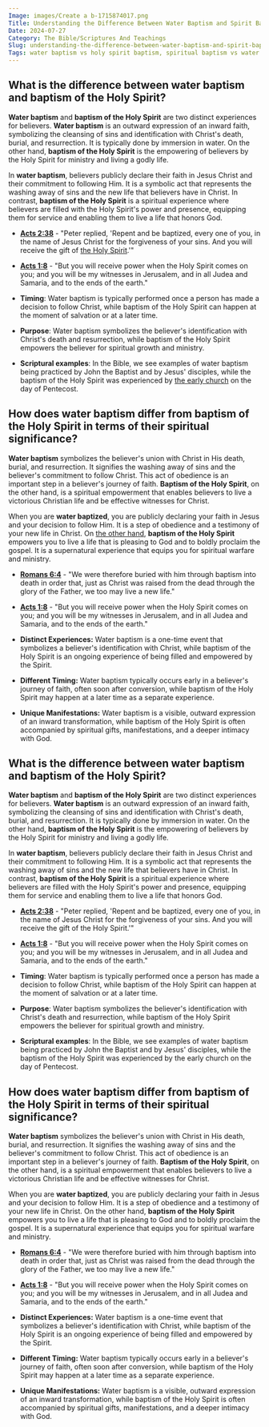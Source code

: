```yaml
---
Image: images/Create a b-1715874017.png
Title: Understanding the Difference Between Water Baptism and Spirit Baptism: A Comprehensive Guide for Christian Believers
Date: 2024-07-27
Category: The Bible/Scriptures And Teachings
Slug: understanding-the-difference-between-water-baptism-and-spirit-baptism-a-comprehensive-guide-for-christian-believers
Tags: water baptism vs holy spirit baptism, spiritual baptism vs water baptism, baptism of the holy spirit vs water, water baptism vs baptism of the holy spirit, difference between water baptism and baptism of the holy spirit, water baptism and spirit baptism, the bible, scriptures and teachings
---
```

## What is the difference between water baptism and baptism of the Holy Spirit?

**Water baptism** and **baptism of the Holy Spirit** are two distinct experiences for believers. **Water baptism** is an outward expression of an inward faith, symbolizing the cleansing of sins and identification with Christ's death, burial, and resurrection. It is typically done by immersion in water. On the other hand, **baptism of the Holy Spirit** is the empowering of believers by the Holy Spirit for ministry and living a godly life.

In **water baptism**, believers publicly declare their faith in Jesus Christ and their commitment to following Him. It is a symbolic act that represents the washing away of sins and the new life that believers have in Christ. In contrast, **baptism of the Holy Spirit** is a spiritual experience where believers are filled with the Holy Spirit's power and presence, equipping them for service and enabling them to live a life that honors God. 

* **[Acts 2:38](https://www.bibleref.com/Acts/2/Acts-2-38.html)** - "Peter replied, 'Repent and be baptized, every one of you, in the name of Jesus Christ for the forgiveness of your sins. And you will receive the gift of [the Holy Spirit](/ultimate-spiritual-warfare-prayers-for-protection-powerful-strategies-for-christian-defense).'"
* **[Acts 1:8](https://www.bibleref.com/Acts/1/Acts-1-8.html)** - "But you will receive power when the Holy Spirit comes on you; and you will be my witnesses in Jerusalem, and in all Judea and Samaria, and to the ends of the earth."

* **Timing**: Water baptism is typically performed once a person has made a decision to follow Christ, while baptism of the Holy Spirit can happen at the moment of salvation or at a later time.
* **Purpose**: Water baptism symbolizes the believer's identification with Christ's death and resurrection, while baptism of the Holy Spirit empowers the believer for spiritual growth and ministry.
* **Scriptural examples**: In the Bible, we see examples of water baptism being practiced by John the Baptist and by Jesus' disciples, while the baptism of the Holy Spirit was experienced by [the early church](/the-origin-of-the-holy-spirit-in-scripture-a-comprehensive-guide) on the day of Pentecost.


## How does water baptism differ from baptism of the Holy Spirit in terms of their spiritual significance?

**Water baptism** symbolizes the believer's union with Christ in His death, burial, and resurrection. It signifies the washing away of sins and the believer's commitment to follow Christ. This act of obedience is an important step in a believer's journey of faith. **Baptism of the Holy Spirit**, on the other hand, is a spiritual empowerment that enables believers to live a victorious Christian life and be effective witnesses for Christ.

When you are **water baptized**, you are publicly declaring your faith in Jesus and your decision to follow Him. It is a step of obedience and a testimony of your new life in Christ. On [the other hand](/baptist-vs-non-denominational-exploring-the-key-differences), **baptism of the Holy Spirit** empowers you to live a life that is pleasing to God and to boldly proclaim the gospel. It is a supernatural experience that equips you for spiritual warfare and ministry.

* **[Romans 6:4](https://www.bibleref.com/Romans/6/Romans-6-4.html)** - "We were therefore buried with him through baptism into death in order that, just as Christ was raised from the dead through the glory of the Father, we too may live a new life."
* **[Acts 1:8](https://www.bibleref.com/Acts/1/Acts-1-8.html)** - "But you will receive power when the Holy Spirit comes on you; and you will be my witnesses in Jerusalem, and in all Judea and Samaria, and to the ends of the earth."

* **Distinct Experiences:** Water baptism is a one-time event that symbolizes a believer's identification with Christ, while baptism of the Holy Spirit is an ongoing experience of being filled and empowered by the Spirit.
* **Different Timing:** Water baptism typically occurs early in a believer's journey of faith, often soon after conversion, while baptism of the Holy Spirit may happen at a later time as a separate experience.
* **Unique Manifestations:** Water baptism is a visible, outward expression of an inward transformation, while baptism of the Holy Spirit is often accompanied by spiritual gifts, manifestations, and a deeper intimacy with God.
## What is the difference between water baptism and baptism of the Holy Spirit?

**Water baptism** and **baptism of the Holy Spirit** are two distinct experiences for believers. **Water baptism** is an outward expression of an inward faith, symbolizing the cleansing of sins and identification with Christ's death, burial, and resurrection. It is typically done by immersion in water. On the other hand, **baptism of the Holy Spirit** is the empowering of believers by the Holy Spirit for ministry and living a godly life.

In **water baptism**, believers publicly declare their faith in Jesus Christ and their commitment to following Him. It is a symbolic act that represents the washing away of sins and the new life that believers have in Christ. In contrast, **baptism of the Holy Spirit** is a spiritual experience where believers are filled with the Holy Spirit's power and presence, equipping them for service and enabling them to live a life that honors God. 

* **[Acts 2:38](https://www.bibleref.com/Acts/2/Acts-2-38.html)** - "Peter replied, 'Repent and be baptized, every one of you, in the name of Jesus Christ for the forgiveness of your sins. And you will receive the gift of the Holy Spirit.'"
* **[Acts 1:8](https://www.bibleref.com/Acts/1/Acts-1-8.html)** - "But you will receive power when the Holy Spirit comes on you; and you will be my witnesses in Jerusalem, and in all Judea and Samaria, and to the ends of the earth."

* **Timing**: Water baptism is typically performed once a person has made a decision to follow Christ, while baptism of the Holy Spirit can happen at the moment of salvation or at a later time.
* **Purpose**: Water baptism symbolizes the believer's identification with Christ's death and resurrection, while baptism of the Holy Spirit empowers the believer for spiritual growth and ministry.
* **Scriptural examples**: In the Bible, we see examples of water baptism being practiced by John the Baptist and by Jesus' disciples, while the baptism of the Holy Spirit was experienced by the early church on the day of Pentecost.


## How does water baptism differ from baptism of the Holy Spirit in terms of their spiritual significance?

**Water baptism** symbolizes the believer's union with Christ in His death, burial, and resurrection. It signifies the washing away of sins and the believer's commitment to follow Christ. This act of obedience is an important step in a believer's journey of faith. **Baptism of the Holy Spirit**, on the other hand, is a spiritual empowerment that enables believers to live a victorious Christian life and be effective witnesses for Christ.

When you are **water baptized**, you are publicly declaring your faith in Jesus and your decision to follow Him. It is a step of obedience and a testimony of your new life in Christ. On the other hand, **baptism of the Holy Spirit** empowers you to live a life that is pleasing to God and to boldly proclaim the gospel. It is a supernatural experience that equips you for spiritual warfare and ministry.

* **[Romans 6:4](https://www.bibleref.com/Romans/6/Romans-6-4.html)** - "We were therefore buried with him through baptism into death in order that, just as Christ was raised from the dead through the glory of the Father, we too may live a new life."
* **[Acts 1:8](https://www.bibleref.com/Acts/1/Acts-1-8.html)** - "But you will receive power when the Holy Spirit comes on you; and you will be my witnesses in Jerusalem, and in all Judea and Samaria, and to the ends of the earth."

* **Distinct Experiences:** Water baptism is a one-time event that symbolizes a believer's identification with Christ, while baptism of the Holy Spirit is an ongoing experience of being filled and empowered by the Spirit.
* **Different Timing:** Water baptism typically occurs early in a believer's journey of faith, often soon after conversion, while baptism of the Holy Spirit may happen at a later time as a separate experience.
* **Unique Manifestations:** Water baptism is a visible, outward expression of an inward transformation, while baptism of the Holy Spirit is often accompanied by spiritual gifts, manifestations, and a deeper intimacy with God.
